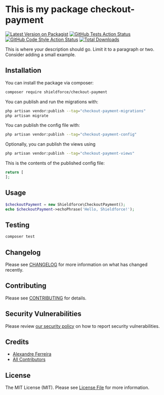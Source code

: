 # This is my package checkout-payment

[![Latest Version on Packagist](https://img.shields.io/packagist/v/shieldforce/checkout-payment.svg?style=flat-square)](https://packagist.org/packages/shieldforce/checkout-payment)
[![GitHub Tests Action Status](https://img.shields.io/github/actions/workflow/status/shieldforce/checkout-payment/run-tests.yml?branch=main&label=tests&style=flat-square)](https://github.com/shieldforce/checkout-payment/actions?query=workflow%3Arun-tests+branch%3Amain)
[![GitHub Code Style Action Status](https://img.shields.io/github/actions/workflow/status/shieldforce/checkout-payment/fix-php-code-style-issues.yml?branch=main&label=code%20style&style=flat-square)](https://github.com/shieldforce/checkout-payment/actions?query=workflow%3A"Fix+PHP+code+styling"+branch%3Amain)
[![Total Downloads](https://img.shields.io/packagist/dt/shieldforce/checkout-payment.svg?style=flat-square)](https://packagist.org/packages/shieldforce/checkout-payment)



This is where your description should go. Limit it to a paragraph or two. Consider adding a small example.

## Installation

You can install the package via composer:

```bash
composer require shieldforce/checkout-payment
```

You can publish and run the migrations with:

```bash
php artisan vendor:publish --tag="checkout-payment-migrations"
php artisan migrate
```

You can publish the config file with:

```bash
php artisan vendor:publish --tag="checkout-payment-config"
```

Optionally, you can publish the views using

```bash
php artisan vendor:publish --tag="checkout-payment-views"
```

This is the contents of the published config file:

```php
return [
];
```

## Usage

```php
$checkoutPayment = new Shieldforce\CheckoutPayment();
echo $checkoutPayment->echoPhrase('Hello, Shieldforce!');
```

## Testing

```bash
composer test
```

## Changelog

Please see [CHANGELOG](CHANGELOG.md) for more information on what has changed recently.

## Contributing

Please see [CONTRIBUTING](.github/CONTRIBUTING.md) for details.

## Security Vulnerabilities

Please review [our security policy](../../security/policy) on how to report security vulnerabilities.

## Credits

- [Alexandre Ferreira](https://github.com/Shieldforce)
- [All Contributors](../../contributors)

## License

The MIT License (MIT). Please see [License File](LICENSE.md) for more information.
